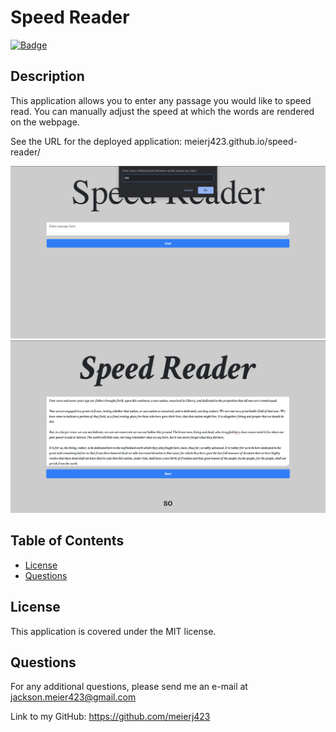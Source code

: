 # Speed Reader

  [![Badge](https://img.shields.io/badge/License-MIT-black.svg)](https://opensource.org/licenses/MIT)
  

## Description 

This application allows you to enter any passage you would like to speed read. You can manually adjust the speed at which the words are rendered on the webpage.

See the URL for the deployed application: meierj423.github.io/speed-reader/

![Speed Reader](assets/screenshots/set-timer.png)
![Speed Reader](assets/screenshots/main.png)


## Table of Contents

* [License](#license)
* [Questions](#questions)


## License

This application is covered under the MIT license.


## Questions

For any additional questions, please send me an e-mail at jackson.meier423@gmail.com

Link to my GitHub: https://github.com/meierj423
